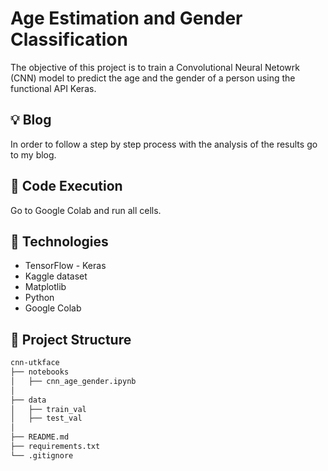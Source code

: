 
# Age Estimation and Gender Classification

The objective of this project is to train a Convolutional Neural Netowrk (CNN) model to predict the age and the gender of a person using the functional API Keras.  

## :bulb: Blog
In order to follow a step by step process with the analysis of the results go to my blog. 

## :rocket: Code Execution
 Go to Google Colab and run all cells.

## :wrench: Technologies
- TensorFlow - Keras
- Kaggle dataset
- Matplotlib
- Python
- Google Colab

## :file_folder: Project Structure

```bash
cnn-utkface
├── notebooks
│   ├── cnn_age_gender.ipynb
│  
├── data
│   ├── train_val
│   ├── test_val
│
├── README.md
├── requirements.txt
└── .gitignore

```

